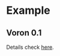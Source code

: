 # Example

## Voron 0.1

Details check [here](https://github.com/FYSETC/FYSETC-Voron-0/tree/main/Firmware%26OS).

